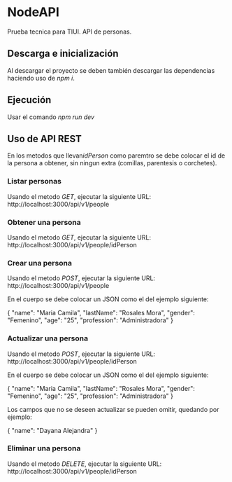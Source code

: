 # NodeAPI
 Prueba tecnica para TIUI. API de personas.

## Descarga e inicialización

Al descargar el proyecto se deben también descargar las dependencias haciendo uso de *npm i*.

## Ejecución

Usar el comando *npm run dev*

## Uso de API REST

En los metodos que llevan*idPerson* como paremtro se debe colocar el id de la persona a obtener, sin ningun extra (comillas, parentesis o corchetes).

### Listar personas

Usando el metodo *GET*, ejecutar la siguiente URL:
http://localhost:3000/api/v1/people

### Obtener una persona

Usando el metodo *GET*, ejecutar la siguiente URL:
http://localhost:3000/api/v1/people/idPerson

### Crear una persona

Usando el metodo *POST*, ejecutar la siguiente URL:
http://localhost:3000/api/v1/people

En el cuerpo se debe colocar un JSON como el del ejemplo siguiente:

{
"name": "Maria Camila",
"lastName": "Rosales Mora",
"gender": "Femenino",
"age": "25",
"profession": "Administradora"
}

### Actualizar una persona

Usando el metodo *POST*, ejecutar la siguiente URL:
http://localhost:3000/api/v1/people/idPerson

En el cuerpo se debe colocar un JSON como el del ejemplo siguiente:

{
"name": "Maria Camila",
"lastName": "Rosales Mora",
"gender": "Femenino",
"age": "25",
"profession": "Administradora"
}

Los campos que no se deseen actualizar se pueden omitir, quedando por ejemplo:

{
"name": "Dayana Alejandra"
}

### Eliminar una persona

Usando el metodo *DELETE*, ejecutar la siguiente URL:
http://localhost:3000/api/v1/people/idPerson
